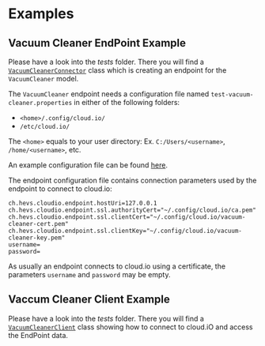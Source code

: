 # Examples

## Vacuum Cleaner EndPoint Example
Please have a look into the _tests_ folder. There you will find a 
[`VacuumCleanerConnector`](../tests/cloudio/connector/vacuumcleaner_connector.py) 
class which is creating an endpoint for the `VacuumCleaner` model. 

The `VacuumCleaner` endpoint needs a configuration file named `test-vacuum-cleaner.properties` in either
of the following folders:
 - `<home>/.config/cloud.io/`
 - `/etc/cloud.io/`

The `<home>` equals to your user directory: Ex. `C:/Users/<username>`, `/home/<username>`, etc.

An example configuration file can be found [here](../tests/config/test-vacuum-cleaner-example.properties).

The endpoint configuration file contains connection parameters used by the endpoint to connect to cloud.io:
```
ch.hevs.cloudio.endpoint.hostUri=127.0.0.1
ch.hevs.cloudio.endpoint.ssl.authorityCert="~/.config/cloud.io/ca.pem"
ch.hevs.cloudio.endpoint.ssl.clientCert="~/.config/cloud.io/vacuum-cleaner-cert.pem"
ch.hevs.cloudio.endpoint.ssl.clientKey="~/.config/cloud.io/vacuum-cleaner-key.pem"
username=
password=
```

As usually an endpoint connects to cloud.io using a certificate, the parameters 
`username` and `password` may be empty.

## Vaccum Cleaner Client Example
Please have a look into the _tests_ folder. There you will find a [`VacuumCleanerClient`](../tests/cloudio/client/vacuumcleaner_client.py)
class showing how to connect to cloud.iO and access the EndPoint data.